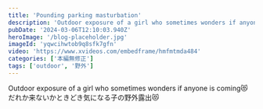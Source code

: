 ```yaml
---
title: 'Pounding parking masturbation'
description: 'Outdoor exposure of a girl who sometimes wonders if anyone is coming😻'
pubDate: '2024-03-06T12:10:03.940Z'
heroImage: '/blog-placeholder.jpg'
imageId: 'yqwcihwtob9q8sfk7gfn'
video: 'https://www.xvideos.com/embedframe/hmfmtmda484'
categories: ['本編無修正']
tags: ['outdoor', '野外']
---
```


Outdoor exposure of a girl who sometimes wonders if anyone is coming😻<br>
だれか来ないかときどき気になる子の野外露出😻